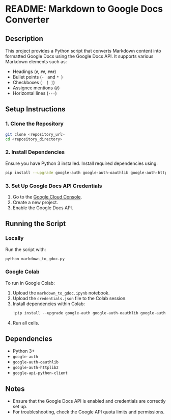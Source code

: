 # README: Markdown to Google Docs Converter

## Description
This project provides a Python script that converts Markdown content into formatted Google Docs using the Google Docs API. It supports various Markdown elements such as:
- Headings (`#`, `##`, `###`)
- Bullet points (`- ` and `* `)
- Checkboxes (`- [ ]`)
- Assignee mentions (`@`)
- Horizontal lines (`---`)

## Setup Instructions

### 1. Clone the Repository
```bash
git clone <repository_url>
cd <repository_directory>
```

### 2. Install Dependencies
Ensure you have Python 3 installed. Install required dependencies using:
```bash
pip install --upgrade google-auth google-auth-oauthlib google-auth-httplib2 google-api-python-client
```

### 3. Set Up Google Docs API Credentials
1. Go to the [Google Cloud Console](https://console.cloud.google.com/).
2. Create a new project.
3. Enable the Google Docs API.

## Running the Script

### Locally
Run the script with:
```bash
python markdown_to_gdoc.py
```

### Google Colab
To run in Google Colab:
1. Upload the `markdown_to_gdoc.ipynb` notebook.
2. Upload the `credentials.json` file to the Colab session.
3. Install dependencies within Colab:
   ```python
   !pip install --upgrade google-auth google-auth-oauthlib google-auth-httplib2 google-api-python-client
   ```
4. Run all cells.

## Dependencies
- Python 3+
- `google-auth`
- `google-auth-oauthlib`
- `google-auth-httplib2`
- `google-api-python-client`

## Notes
- Ensure that the Google Docs API is enabled and credentials are correctly set up.
- For troubleshooting, check the Google API quota limits and permissions.

